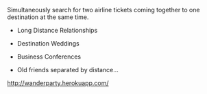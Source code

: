 Simultaneously search for two airline tickets coming together to one destination at the same time.

- Long Distance Relationships

- Destination Weddings

- Business Conferences

- Old friends separated by distance...

http://wanderparty.herokuapp.com/
